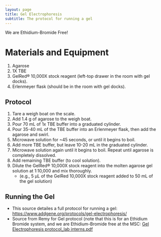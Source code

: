 ```yaml
---
layout: page
title: Gel Electrophoresis
subtitle: The protocol for running a gel
---
```


We are Ethidium-Bromide Free!

# Materials and Equipment
1. Agarose
2. 1X TBE
3. GelRed® 10,000X stock reagent (left-top drawer in the room with gel docks).
4. Erlenmeyer flask (should be in the room with gel docks).
## Protocol
1. Tare a weigh boat on the scale.
2. Add 1.4 g of agarose to the weigh boat.
3. Pour 70 mL of 1x TBE buffer into a graduated cylinder.
4. Pour 35-40 mL of the TBE buffer into an Erlenmeyer flask, then add the agarose and swirl.
5. Microwave solution for ~45 seconds, or until it begins to boil.
6. Add more TBE buffer, but leave 10-20 mL in the graduated cylinder.
7. Microwave solution again until it begins to boil. Repeat until agarose is completely dissolved.
8. Add remaining TBE buffer (to cool solution).
9. Dilute the GelRed® 10,000X stock reagent into the molten agarose gel solution at 1:10,000 and mix thoroughly.
    - (e.g., 5 µL of the GelRed 10,000X stock reagent added to 50 mL of the gel solution)

## Running the Gel
- This source detailes a full protocol for running a gel: https://www.addgene.org/protocols/gel-electrophoresis/
- Source from Remy for Gel protocol (note that this is for an Ethidium Bromide system, and we are Ethidium-Bromide free at the MSC: [Gel Electrophoresis protocol_lab interns.pdf](https://github.com/DrK-Lo/lotterhoslabprotocols/files/8584679/Gel.Electrophoresis.protocol_lab.interns.pdf)

